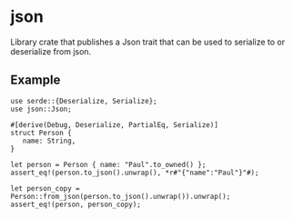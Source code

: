 # json

Library crate that publishes a Json trait that can be used to serialize to or deserialize from json.

## Example

```no_run
use serde::{Deserialize, Serialize};
use json::Json;
 
#[derive(Debug, Deserialize, PartialEq, Serialize)]
struct Person {
   name: String,
}
 
let person = Person { name: "Paul".to_owned() };
assert_eq!(person.to_json().unwrap(), *r#"{"name":"Paul"}"#);

let person_copy = Person::from_json(person.to_json().unwrap()).unwrap();
assert_eq!(person, person_copy);
```